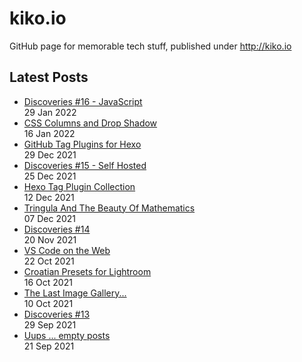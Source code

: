 # kiko.io

GitHub page for memorable tech stuff, published under http://kiko.io

## Latest Posts
<!-- BLOG-POST-LIST:START -->
 - [Discoveries #16 - JavaScript](https://kiko.io/post/Discoveries-16-JavaScript/)   
 29 Jan 2022
 - [CSS Columns and Drop Shadow](https://kiko.io/post/CSS-Columns-and-Drop-Shadow/)   
 16 Jan 2022
 - [GitHub Tag Plugins for Hexo](https://kiko.io/post/GitHub-Tag-Plugins-for-Hexo/)   
 29 Dec 2021
 - [Discoveries #15 - Self Hosted](https://kiko.io/post/Discoveries-15-Self-Hosted/)   
 25 Dec 2021
 - [Hexo Tag Plugin Collection](https://kiko.io/post/Hexo-Tag-Plugin-Collection/)   
 12 Dec 2021
 - [Tringula And The Beauty Of Mathematics](https://kiko.io/post/Tringula-And-The-Beauty-Of-Mathematics/)   
 07 Dec 2021
 - [Discoveries #14](https://kiko.io/post/Discoveries-14/)   
 20 Nov 2021
 - [VS Code on the Web](https://kiko.io/post/VS-Code-on-the-Web/)   
 22 Oct 2021
 - [Croatian Presets for Lightroom](https://kiko.io/post/Croatian-Presets-for-Lightroom/)   
 16 Oct 2021
 - [The Last Image Gallery...](https://kiko.io/post/The-Last-Image-Gallery/)   
 10 Oct 2021
 - [Discoveries #13](https://kiko.io/post/Discoveries-13/)   
 29 Sep 2021
 - [Uups ... empty posts](https://kiko.io/post/Uups-empty-posts/)   
 21 Sep 2021<!-- BLOG-POST-LIST:END -->
